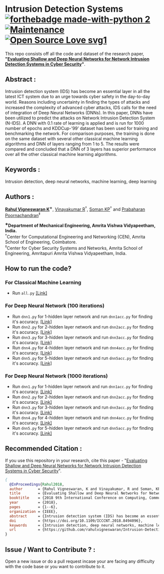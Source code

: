 # Intrusion Detection Systems [![forthebadge made-with-python 2](https://img.shields.io/badge/Made%20with%20-Python%202.7-brightgreen.svg)](https://www.python.org/) [![Maintenance](https://img.shields.io/badge/Maintained%3F-yes-green.svg)](https://GitHub.com/Naereen/StrapDown.js/graphs/commit-activity) [![Open Source Love svg1](https://badges.frapsoft.com/os/v1/open-source.svg?v=103)](https://github.com/ellerbrock/open-source-badges/) 
This repo consists off all the code and dataset of the research paper, **"[Evaluating Shallow and Deep Neural Networks for Network Intrusion Detection Systems in Cyber Security](https://ieeexplore.ieee.org/document/8494096)"**.


## Abstract :
Intrusion detection system (IDS) has become an essential layer in all the latest ICT system due to an urge towards cyber safety in the day-to-day world. Reasons including uncertainty in ﬁnding the types of attacks and increased the complexity of advanced cyber attacks, IDS calls for the need of integration of Deep Neural Networks (DNNs). In this paper, DNNs have been utilized to predict the attacks on Network Intrusion Detection System (N-IDS). A DNN with 0.1 rate of learning is applied and is run for 1000 number of epochs and KDDCup-’99’ dataset has been used for training and benchmarking the network. For comparison purposes, the training is done on the same dataset with several other classical machine learning algorithms and DNN of layers ranging from 1 to 5. The results were compared and concluded that a DNN of 3 layers has superior performance over all the other classical machine learning algorithms. 

## Keywords : 
Intrusion detection, deep neural networks, machine learning, deep learning 

## Authors :
**[Rahul Vigneswaran K](https://rahulvigneswaran.github.io)**<sup>∗</sup>, [Vinayakumar R](https://scholar.google.co.in/citations?user=oIYw0LQAAAAJ&hl=en&oi=ao)<sup>†</sup>, [Soman KP](https://scholar.google.co.in/citations?user=R_zpXOkAAAAJ&hl=en)<sup>†</sup> and [Prabaharan Poornachandran](https://scholar.google.com/citations?user=e233m6MAAAAJ&hl=en)<sup>‡</sup> 

**<sup>∗</sup>Department of Mechanical Engineering, Amrita Vishwa Vidyapeetham, India.** <br/> 
<sup>†</sup>Center for Computational Engineering and Networking (CEN), Amrita School of Engineering, Coimbatore.<br/> 
<sup>‡</sup>Center for Cyber Security Systems and Networks, Amrita School of Engineering, Amritapuri Amrita Vishwa Vidyapeetham, India.

## How to run the code?
### For **Classical Machine Learning**
* Run `all.py` [[Link]](https://github.com/rahulvigneswaran/Intrusion-Detection-Systems/blob/master/all.py)
### For **Deep Neural Network (100 iterations)** 
* Run `dnn1.py` for 1-hidden layer network and run `dnn1acc.py` for finding it's accuracy. [[Link]](https://github.com/rahulvigneswaran/Intrusion-Detection-Systems/tree/master/dnn)
* Run `dnn2.py` for 2-hidden layer network and run `dnn2acc.py` for finding it's accuracy. [[Link]](https://github.com/rahulvigneswaran/Intrusion-Detection-Systems/tree/master/dnn)
* Run `dnn3.py` for 3-hidden layer network and run `dnn3acc.py` for finding it's accuracy. [[Link]](https://github.com/rahulvigneswaran/Intrusion-Detection-Systems/tree/master/dnn)
* Run `dnn4.py` for 4-hidden layer network and run `dnn4acc.py` for finding it's accuracy. [[Link]](https://github.com/rahulvigneswaran/Intrusion-Detection-Systems/tree/master/dnn)
* Run `dnn5.py` for 5-hidden layer network and run `dnn5acc.py` for finding it's accuracy. [[Link]](https://github.com/rahulvigneswaran/Intrusion-Detection-Systems/tree/master/dnn)

### For **Deep Neural Network (1000 iterations)** 
* Run `dnn1.py` for 1-hidden layer network and run `dnn1acc.py` for finding it's accuracy. [[Link]](https://github.com/rahulvigneswaran/Intrusion-Detection-Systems/tree/master/dnn1000)
* Run `dnn2.py` for 2-hidden layer network and run `dnn2acc.py` for finding it's accuracy. [[Link]](https://github.com/rahulvigneswaran/Intrusion-Detection-Systems/tree/master/dnn1000)
* Run `dnn3.py` for 3-hidden layer network and run `dnn3acc.py` for finding it's accuracy. [[Link]](https://github.com/rahulvigneswaran/Intrusion-Detection-Systems/tree/master/dnn1000)
* Run `dnn4.py` for 4-hidden layer network and run `dnn4acc.py` for finding it's accuracy. [[Link]](https://github.com/rahulvigneswaran/Intrusion-Detection-Systems/tree/master/dnn1000)
* Run `dnn5.py` for 5-hidden layer network and run `dnn5acc.py` for finding it's accuracy. [[Link]](https://github.com/rahulvigneswaran/Intrusion-Detection-Systems/tree/master/dnn1000)



## Recommended Citation :
If you use this repository in your research, cite this paper - "[Evaluating Shallow and Deep Neural Networks for Network Intrusion Detection Systems in Cyber Security](https://ieeexplore.ieee.org/document/8494096)".
```bib
{
  @InProceedings{Rahul2018,
  author       = {Rahul Vigneswaran, K and Vinayakumar, R and Soman, KP and Poornachandran, Prabaharan},
  title        = {Evaluating Shallow and Deep Neural Networks for Network Intrusion Detection Systems in Cyber Security},
  booktitle    = {2018 9th International Conference on Computing, Communication and Networking Technologies (ICCCNT)},
  year         = {2018},
  pages        = {1--6},
  organization = {IEEE},
  abstract     = {Intrusion detection system (IDS) has become an essential layer in all the latest ICT system due to an urge towards cyber safety in the day-to-day world. Reasons including uncertainty in ﬁnding the types of attacks and increased the complexity of advanced cyber attacks, IDS calls for the need of integration of Deep Neural Networks (DNNs). In this paper, DNNs have been utilized to predict the attacks on Network Intrusion Detection System (N-IDS). A DNN with 0.1 rate of learning is applied and is run for 1000 number of epochs and KDDCup-’99’ dataset has been used for training and benchmarking the network. For comparison purposes, the training is done on the same dataset with several other classical machine learning algorithms and DNN of layers ranging from 1 to 5. The results were compared and concluded that a DNN of 3 layers has superior performance over all the other classical machine learning algorithms.},
  doi          = {https://doi.org/10.1109/ICCCNT.2018.8494096},
  keywords     = {Intrusion detection, deep neural networks, machine learning, deep learning},
  url          = {https://github.com/rahulvigneswaran/Intrusion-Detection-Systems},
}
```

## Issue / Want to Contribute ? :
Open a new issue or do a pull request incase your are facing any difficulty with the code base or you want to contribute to it.


